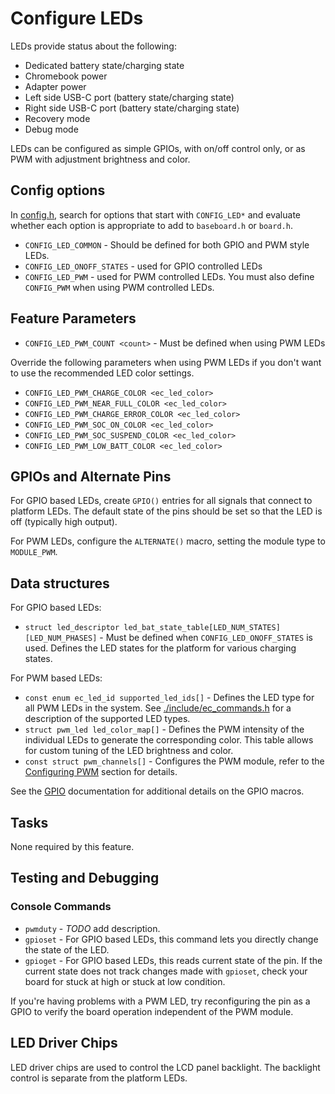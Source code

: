# Configure LEDs

LEDs provide status about the following:

- Dedicated battery state/charging state
- Chromebook power
- Adapter power
- Left side USB-C port (battery state/charging state)
- Right side USB-C port (battery state/charging state)
- Recovery mode
- Debug mode

LEDs can be configured as simple GPIOs, with on/off control only, or as PWM with
adjustment brightness and color.

## Config options

In [config.h], search for options that start with `CONFIG_LED*` and evaluate
whether each option is appropriate to add to `baseboard.h` or `board.h`.

- `CONFIG_LED_COMMON` - Should be defined for both GPIO and PWM style LEDs.
- `CONFIG_LED_ONOFF_STATES` - used for GPIO controlled LEDs
- `CONFIG_LED_PWM` - used for PWM controlled LEDs.  You must also define
  `CONFIG_PWM` when using PWM controlled LEDs.

## Feature Parameters

- `CONFIG_LED_PWM_COUNT <count>` - Must be defined when using PWM LEDs

Override the following parameters when using PWM LEDs if you don't want to use
the recommended LED color settings.
- `CONFIG_LED_PWM_CHARGE_COLOR <ec_led_color>`
- `CONFIG_LED_PWM_NEAR_FULL_COLOR <ec_led_color>`
- `CONFIG_LED_PWM_CHARGE_ERROR_COLOR <ec_led_color>`
- `CONFIG_LED_PWM_SOC_ON_COLOR <ec_led_color>`
- `CONFIG_LED_PWM_SOC_SUSPEND_COLOR <ec_led_color>`
- `CONFIG_LED_PWM_LOW_BATT_COLOR <ec_led_color>`

## GPIOs and Alternate Pins

For GPIO based LEDs, create `GPIO()` entries for all signals that connect to
platform LEDs. The default state of the pins should be set so that the LED is
off (typically high output).

For PWM LEDs, configure the `ALTERNATE()` macro, setting the module type to
`MODULE_PWM`.

## Data structures

For GPIO based LEDs:
- `struct led_descriptor led_bat_state_table[LED_NUM_STATES][LED_NUM_PHASES]` -
  Must be defined when `CONFIG_LED_ONOFF_STATES` is used. Defines the LED states
  for the platform for various charging states.

For PWM based LEDs:
- `const enum ec_led_id supported_led_ids[]` - Defines the LED type for all PWM
  LEDs in the system.  See [./include/ec_commands.h] for a description of the
  supported LED types.
- `struct pwm_led led_color_map[]` - Defines the PWM intensity of the individual
  LEDs to generate the corresponding color. This table allows for custom tuning
  of the LED brightness and color.
- `const struct pwm_channels[]` - Configures the PWM module, refer to the
  [Configuring PWM](./pwm.md) section for details.

See the [GPIO](./gpio.md) documentation for additional details on the GPIO
macros.

## Tasks

None required by this feature.

## Testing and Debugging

### Console Commands

- `pwmduty` - *TODO* add description.
- `gpioset` - For GPIO based LEDs, this command lets you directly change the
  state of the LED.
- `gpioget` - For GPIO based LEDs, this reads current state of the pin. If the
  current state does not track changes made with `gpioset`, check your board for
  stuck at high or stuck at low condition.

If you're having problems with a PWM LED, try reconfiguring the pin as a GPIO to
verify the board operation independent of the PWM module.

## LED Driver Chips

LED driver chips are used to control the LCD panel backlight. The backlight
control is separate from the platform LEDs.

[config.h]: ../new_board_checklist.md#config_h
[./include/ec_commands.h]: ../../include/ec_commands.h